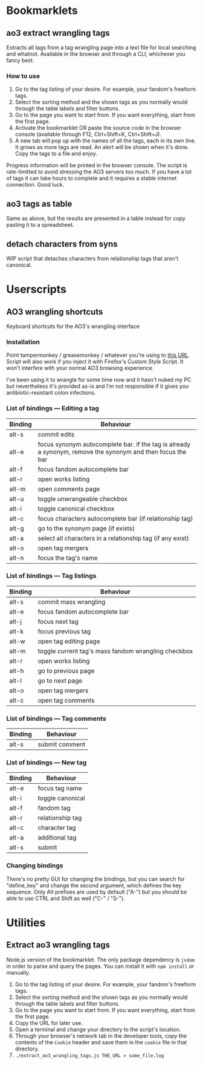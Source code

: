 # Bookmarklets

## ao3 extract wrangling tags

Extracts all tags from a tag wrangling page into a text file for local searching and whatnot. Available in the browser and through a CLI, whichever you fancy best.

### How to use

1. Go to the tag listing of your desire. For example, your fandom's freeform tags.
2. Select the sorting method and the shown tags as you normally would through the table labels and filter buttons.
3. Go to the page you want to start from. If you want everything, start from the first page.
4. Activate the bookmarklet OR paste the source code in the browser console (available through F12, Ctrl+Shift+K, Ctrl+Shift+J).
5. A new tab will pop up with the names of all the tags, each in its own line. It grows as more tags are read. An alert will be shown when it's done. Copy the tags to a file and enjoy.

Progress information will be printed in the browser console. The script is rate-limitted to avoid stressing the AO3 servers too much. If you have a lot of tags it can take hours to complete and it requires a stable internet connection. Good luck.

## ao3 tags as table

Same as above, but the results are presented in a table instead for copy pasting it to a spreadsheet.

## detach characters from syns

WIP script that detaches characters from relationship tags that aren't canonical.

# Userscripts

## AO3 wrangling shortcuts

Keyboard shortcuts for the AO3's wrangling interface

### Installation

Point tampermonkey / greasemonkey / whatever you're using to [this URL](https://raw.githubusercontent.com/vaaas/ao3_wrangling_scripts/master/userscripts/ao3_wrangling_shortcuts.js). Script will also work if you inject it with Firefox's Custom Style Script. It won't interfere with your normal AO3 browsing experience.

I've been using it to wrangle for some time now and it hasn't nuked my PC but nevertheless it's provided as-is and I'm not responsible if it gives you antibiotic-resistant colon infections.

### List of bindings — Editing a tag

Binding | Behaviour
--- | ---
alt-s | commit edits
alt-e | focus synonym autocomplete bar. if the tag is already a synonym, remove the synonym and then focus the bar
alt-f | focus fandom autocomplete bar
alt-r | open works listing
alt-m | open comments page
alt-u | toggle unwrangeable checkbox
alt-i | toggle canonical checkbox
alt-c | focus characters autocomplete bar (if relationship tag)
alt-g | go to the synonym page (if exists)
alt-a | select all characters in a relationship tag (if any exist)
alt-o | open tag mergers
alt-n | focus the tag's name

### List of bindings — Tag listings

Binding | Behaviour
--- | ---
alt-s | commit mass wrangling
alt-e | focus fandom autocomplete bar
alt-j | focus next tag
alt-k | focus previous tag
alt-w | open tag editing page
alt-m | toggle current tag's mass fandom wrangling checkbox
alt-r | open works listing
alt-h | go to previous page
alt-l | go to next page
alt-o | open tag mergers
alt-c | open tag comments

### List of bindings — Tag comments
Binding | Behaviour
--- | ---
alt-s | submit comment

### List of bindings — New tag
Binding | Behaviour
--- | ---
alt-e | focus tag name
alt-i | toggle canonical
alt-f | fandom tag
alt-r | relationship tag
alt-c | character tag
alt-a | additional tag
alt-s | submit

### Changing bindings

There's no pretty GUI for changing the bindings, but you can search for "define_key" and change the second argument, which defines the key sequence. Only Alt prefixes are used by default ("A-") but you should be able to use CTRL and Shift as well ("C-" / "S-").

# Utilities

## Extract ao3 wrangling tags

Node.js version of the bookmarklet. The only package dependency is `jsdom` in order to parse and query the pages. You can install it with `npm install` or manually.

1. Go to the tag listing of your desire. For example, your fandom's freeform tags.
2. Select the sorting method and the shown tags as you normally would through the table labels and filter buttons.
3. Go to the page you want to start from. If you want everything, start from the first page.
4. Copy the URL for later use.
5. Open a terminal and change your directory to the script's location.
6. Through your browser's network tab in the developer tools, copy the contents of the `Cookie` header and save them in the `cookie` file in that directory.
7. `./extract_ao3_wrangling_tags.js THE_URL > some_file.log`

##
